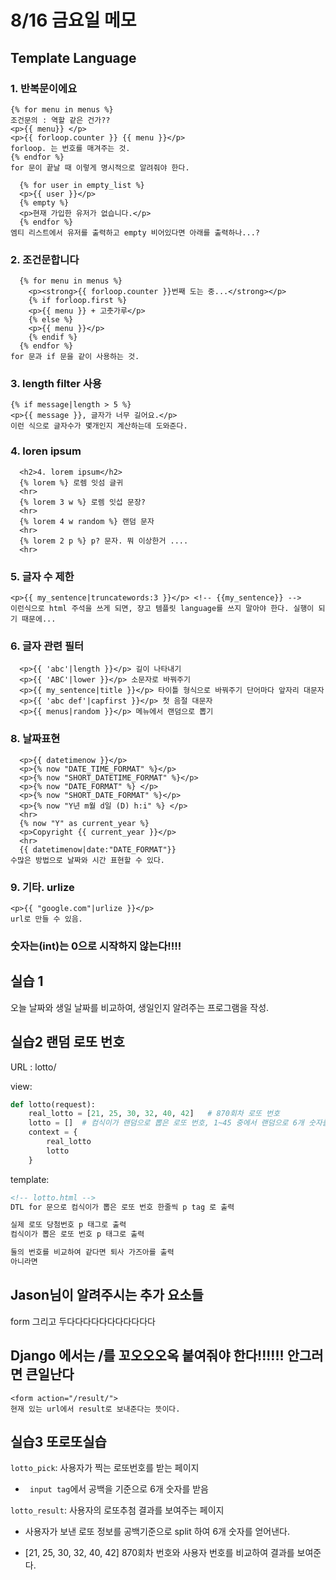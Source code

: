 # 8/16 금요일 메모

## Template Language

### 1. 반복문이에요

```django
{% for menu in menus %}
조건문의 : 역할 같은 건가??
<p>{{ menu}} </p>
<p>{{ forloop.counter }} {{ menu }}</p>
forloop. 는 번호를 매겨주는 것.
{% endfor %}
for 문이 끝날 때 이렇게 명시적으로 알려줘야 한다.
```

```django
  {% for user in empty_list %}
  <p>{{ user }}</p>
  {% empty %}
  <p>현재 가입한 유저가 없습니다.</p>
  {% endfor %}
엠티 리스트에서 유저를 출력하고 empty 비어있다면 아래를 출력하나...?
```

### 2. 조건문합니다

```django
  {% for menu in menus %}
    <p><strong>{{ forloop.counter }}번째 도는 중...</strong></p>
    {% if forloop.first %}
    <p>{{ menu }} + 고춧가루</p>
    {% else %}
    <p>{{ menu }}</p>
    {% endif %}
  {% endfor %}
for 문과 if 문을 같이 사용하는 것.
```

### 3. length filter 사용

```django
{% if message|length > 5 %}
<p>{{ message }}, 글자가 너무 길어요.</p>
이런 식으로 글자수가 몇개인지 계산하는데 도와준다.
```

### 4. loren ipsum

```django
  <h2>4. lorem ipsum</h2>
  {% lorem %} 로렘 잇섬 글귀
  <hr>
  {% lorem 3 w %} 로렘 잇섭 문장?
  <hr>
  {% lorem 4 w random %} 랜덤 문자
  <hr>
  {% lorem 2 p %} p? 문자. 뭐 이상한거 ....
  <hr>
```

### 5. 글자 수 제한

```django
<p>{{ my_sentence|truncatewords:3 }}</p> <!-- {{my_sentence}} -->
이런식으로 html 주석을 쓰게 되면, 쟝고 템플릿 language를 쓰지 말아야 한다. 실행이 되기 때문에...
```

### 6. 글자 관련 필터

```django
  <p>{{ 'abc'|length }}</p> 길이 나타내기
  <p>{{ 'ABC'|lower }}</p> 소문자로 바꿔주기
  <p>{{ my_sentence|title }}</p> 타이틀 형식으로 바꿔주기 단어마다 앞자리 대문자
  <p>{{ 'abc def'|capfirst }}</p> 첫 음절 대문자
  <p>{{ menus|random }}</p> 메뉴에서 랜덤으로 뽑기
```

### 8. 날짜표현

```django
  <p>{{ datetimenow }}</p>
  <p>{% now "DATE_TIME_FORMAT" %}</p>
  <p>{% now "SHORT_DATETIME_FORMAT" %}</p>
  <p>{% now "DATE_FORMAT" %} </p>
  <p>{% now "SHORT_DATE_FORMAT" %}</p>
  <p>{% now "Y년 m월 d일 (D) h:i" %} </p>
  <hr>
  {% now "Y" as current_year %}
  <p>Copyright {{ current_year }}</p>
  <hr>
  {{ datetimenow|date:"DATE_FORMAT"}}
수많은 방법으로 날짜와 시간 표현할 수 있다.
```

### 9. 기타. urlize

```django
<p>{{ "google.com"|urlize }}</p>
url로 만들 수 있음.
```



### 숫자는(int)는 0으로 시작하지 않는다!!!!

## 실습 1

오늘 날짜와 생일 날짜를 비교하여, 생일인지 알려주는 프로그램을 작성.

## 실습2 랜덤 로또 번호

URL : lotto/

view:

```python
def lotto(request):
	real_lotto = [21, 25, 30, 32, 40, 42]	# 870회차 로또 번호
	lotto = []	# 컴식이가 랜덤으로 뽑은 로또 번호, 1~45 중에서 랜덤으로 6개 숫자를 정렬하여 할당
	context = {
        real_lotto
        lotto
    }
```

template:

```html
<!-- lotto.html -->
DTL for 문으로 컴식이가 뽑은 로또 번호 한줄씩 p tag 로 출력

실제 로또 당첨번호 p 태그로 출력
컴식이가 뽑은 로또 번호 p 태그로 출력

둘의 번호를 비교하여 같다면 퇴사 가즈아를 출력
아니라면 
```

## Jason님이 알려주시는 추가 요소들

form 그리고 두다다다다다다다다다다다

## Django 에서는 /를 꼬오오오옥 붙여줘야 한다!!!!!! 안그러면 큰일난다

```django
<form action="/result/">
현재 있는 url에서 result로 보내준다는 뜻이다.
```

## 실습3 또로또실습

`lotto_pick`: 사용자가 찍는 로또번호를 받는 페이지

- ` input tag`에서 공백을 기준으로 6개 숫자를 받음

`lotto_result`: 사용자의 로또추첨 결과를 보여주는 페이지

- 사용자가 보낸 로또 정보를 공백기준으로 split 하여 6개 숫자를 얻어낸다.

- [21, 25, 30, 32, 40, 42] 870회차 번호와 사용자 번호를 비교하여 결과를 보여준다.



